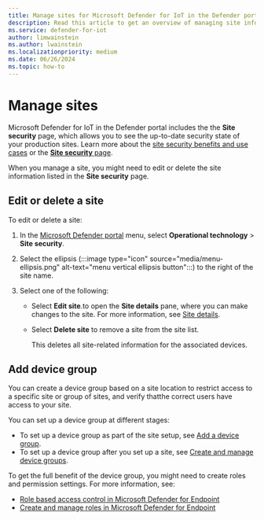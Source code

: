 ```yaml
---
title: Manage sites for Microsoft Defender for IoT in the Defender portal
description: Read this article to get an overview of managing site information in the Site security page.
ms.service: defender-for-iot
author: limwainstein
ms.author: lwainstein
ms.localizationpriority: medium
ms.date: 06/26/2024
ms.topic: how-to
---
```


# Manage sites

Microsoft Defender for IoT in the Defender portal includes the the **Site security** page, which allows you to see the up-to-date security state of your production sites. Learn more about the [site security benefits and use cases](site-security-overview.md) or the [**Site security** page](monitor-site-security.md).

When you manage a site, you might need to edit or delete the site information listed in the **Site security** page.

## Edit or delete a site

To edit or delete a site:

1. In the [Microsoft Defender portal](https://security.microsoft.com/machines) menu, select **Operational technology** > **Site security**.
1. Select the ellipsis (:::image type="icon" source="media/menu-ellipsis.png" alt-text="menu vertical ellipsis button":::) to the right of the site name. 
1. Select one of the following:

    - Select **Edit site**.to open the **Site details** pane, where you can make changes to the site. For more information, see [Site details](set-up-sites.md).
    - Select **Delete site** to remove a site from the site list. 
        
        This deletes all site-related information for the associated devices.

## Add device group

You can create a device group based on a site location to restrict access to a specific site or group of sites, and verify thatthe correct users have access to your site.

You can set up a device group at different stages:

- To set up a device group as part of the site setup, see [Add a device group](set-up-sites.md#add-device-group).
- To set up a device group after you set up a site, see [Create and manage device groups](/defender-endpoint/machine-groups.md).

To get the full benefit of the device group, you might need to create roles and permission settings. For more information, see: 

- [Role based access control in Microsoft Defender for Endpoint](/defender-endpoint/rbac.md) 
- [Create and manage roles in Microsoft Defender for Endpoint](/defender-endpoint/user-roles.md)